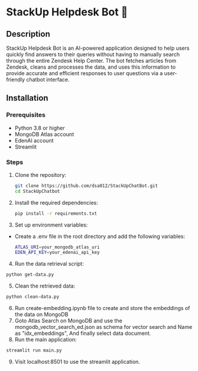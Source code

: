 # StackUp Helpdesk Bot 🤖

## Description
StackUp Helpdesk Bot is an AI-powered application designed to help users quickly find answers to their queries without having to manually search through the entire Zendesk Help Center. The bot fetches articles from Zendesk, cleans and processes the data, and uses this information to provide accurate and efficient responses to user questions via a user-friendly chatbot interface.

## Installation

### Prerequisites
- Python 3.8 or higher
- MongoDB Atlas account
- EdenAI account
- Streamlit

### Steps
1. Clone the repository:
   ```bash
   git clone https://github.com/dsa012/StackUpChatBot.git
   cd StackUpChatbot
   ```
2. Install the required dependencies:
   ```bash
   pip install -r requirements.txt
   ```
3. Set up environment variables:
- Create a .env file in the root directory and add the following variables:
  
  ```bash
  ATLAS_URI=your_mongodb_atlas_uri
  EDEN_API_KEY=your_edenai_api_key
  ```
4. Run the data retrieval script:
  ```bash
  python get-data.py
  ```
5. Clean the retrieved data:
  ```bash
  python clean-data.py
  ```
6. Run create-embedding.ipynb file to create and store the embeddings of the data on MongoDB
7. Goto Atlas Search on MongoDB and use the mongodb_vector_search_ed.json as schema for vector search and Name as "idx_embeddings", And finally select data document.
8. Run the main application:
  ```bash
  streamlit run main.py
  ```
9. Visit localhost:8501 to use the streamlit application.

